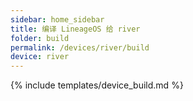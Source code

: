 ```yaml
---
sidebar: home_sidebar
title: 编译 LineageOS 给 river
folder: build
permalink: /devices/river/build
device: river
---
```

{% include templates/device_build.md %}
